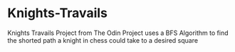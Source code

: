 # Knights-Travails
Knights Travails Project from The Odin Project uses a BFS Algorithm to find the shorted path a knight in chess could take to a desired square
